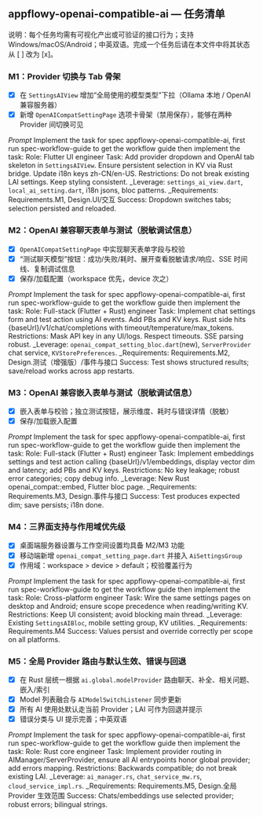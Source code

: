 ## appflowy-openai-compatible-ai — 任务清单

说明：每个任务均需有可视化产出或可验证的接口行为；支持 Windows/macOS/Android；中英双语。完成一个任务后请在本文件中将其状态从 [ ] 改为 [x]。

### M1：Provider 切换与 Tab 骨架
- [x] 在 `SettingsAIView` 增加“全局使用的模型类型”下拉（Ollama 本地 / OpenAI 兼容服务器）
- [x] 新增 `OpenAICompatSettingPage` 选项卡骨架（禁用保存），能够在两种 Provider 间切换可见

_Prompt_
Implement the task for spec appflowy-openai-compatible-ai, first run spec-workflow-guide to get the workflow guide then implement the task:
Role: Flutter UI engineer
Task: Add provider dropdown and OpenAI tab skeleton in `SettingsAIView`. Ensure persistent selection in KV via Rust bridge. Update i18n keys zh-CN/en-US.
Restrictions: Do not break existing LAI settings. Keep styling consistent.
_Leverage: `settings_ai_view.dart`, `local_ai_setting.dart`, i18n jsons, bloc patterns.
_Requirements: Requirements.M1, Design.UI/交互
Success: Dropdown switches tabs; selection persisted and reloaded.

### M2：OpenAI 兼容聊天表单与测试（脱敏调试信息）
- [x] `OpenAICompatSettingPage` 中实现聊天表单字段与校验
- [x] “测试聊天模型”按钮：成功/失败/耗时、展开查看脱敏请求/响应、SSE 时间线、复制调试信息
- [x] 保存/加载配置（workspace 优先，device 次之）

_Prompt_
Implement the task for spec appflowy-openai-compatible-ai, first run spec-workflow-guide to get the workflow guide then implement the task:
Role: Full-stack (Flutter + Rust) engineer
Task: Implement chat settings form and test action using AI events. Add PBs and KV keys. Rust side hits {baseUrl}/v1/chat/completions with timeout/temperature/max_tokens.
Restrictions: Mask API key in any UI/logs. Respect timeouts. SSE parsing robust.
_Leverage: `openai_compat_setting_bloc.dart`(new), `ServerProvider` chat service, `KVStorePreferences`.
_Requirements: Requirements.M2, Design.测试（增强版）/事件与接口
Success: Test shows structured results; save/reload works across app restarts.

### M3：OpenAI 兼容嵌入表单与测试（脱敏调试信息）
- [x] 嵌入表单与校验；独立测试按钮，展示维度、耗时与错误详情（脱敏）
- [x] 保存/加载嵌入配置

_Prompt_
Implement the task for spec appflowy-openai-compatible-ai, first run spec-workflow-guide to get the workflow guide then implement the task:
Role: Full-stack (Flutter + Rust) engineer
Task: Implement embeddings settings and test action calling {baseUrl}/v1/embeddings, display vector dim and latency; add PBs and KV keys.
Restrictions: No key leakage; robust error categories; copy debug info.
_Leverage: New Rust openai_compat::embed, Flutter bloc page.
_Requirements: Requirements.M3, Design.事件与接口
Success: Test produces expected dim; save persists; i18n done.

### M4：三界面支持与作用域优先级
- [x] 桌面端服务器设置与工作空间设置均具备 M2/M3 功能
- [x] 移动端新增 `openai_compat_setting_page.dart` 并接入 `AiSettingsGroup`
- [x] 作用域：workspace > device > default；校验覆盖行为

_Prompt_
Implement the task for spec appflowy-openai-compatible-ai, first run spec-workflow-guide to get the workflow guide then implement the task:
Role: Cross-platform engineer
Task: Wire the same settings pages on desktop and Android; ensure scope precedence when reading/writing KV.
Restrictions: Keep UI consistent; avoid blocking main thread.
_Leverage: Existing `SettingsAIBloc`, mobile setting group, KV utilities.
_Requirements: Requirements.M4
Success: Values persist and override correctly per scope on all platforms.

### M5：全局 Provider 路由与默认生效、错误与回退
- [x] 在 Rust 层统一根据 `ai.global.modelProvider` 路由聊天、补全、相关问题、嵌入/索引
- [x] Model 列表融合与 `AIModelSwitchListener` 同步更新
- [x] 所有 AI 使用处默认走当前 Provider；LAI 可作为回退并提示
- [x] 错误分类与 UI 提示完善；中英双语

_Prompt_
Implement the task for spec appflowy-openai-compatible-ai, first run spec-workflow-guide to get the workflow guide then implement the task:
Role: Rust core engineer
Task: Implement provider routing in AIManager/ServerProvider, ensure all AI entrypoints honor global provider; add errors mapping.
Restrictions: Backwards compatible; do not break existing LAI.
_Leverage: `ai_manager.rs`, `chat_service_mw.rs`, `cloud_service_impl.rs`.
_Requirements: Requirements.M5, Design.全局 Provider 生效范围
Success: Chats/embeddings use selected provider; robust errors; bilingual strings.


